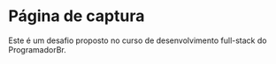 <h1>Página de captura</h1>
<p>Este é um desafio proposto no curso de desenvolvimento full-stack do ProgramadorBr.</p>
